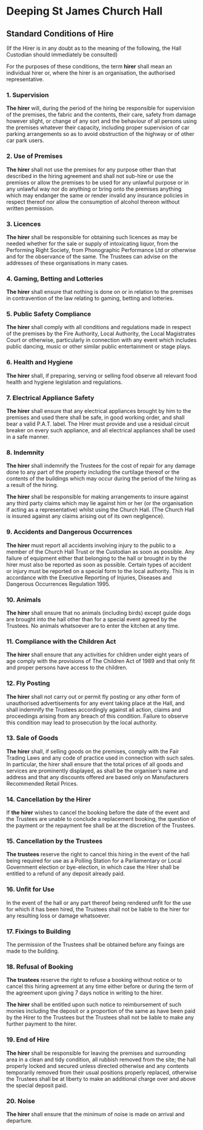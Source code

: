 # Deeping St James Church Hall
## Standard Conditions of Hire


(If the Hirer is in any doubt as to the meaning of the following, the Hall Custodian should immediately be consulted)

For the purposes of these conditions, the term **hirer** shall mean an individual hirer or, where the hirer is an organisation, the authorised representative.


### 1. Supervision

**The hirer** will, during the period of the hiring be responsible for supervision of the premises, the fabric and the contents, their care, safety from damage however slight, or change of any sort and the behaviour of all persons using the premises whatever their capacity, including proper supervision of car parking arrangements so as to avoid obstruction of the highway or of other car park users.


### 2. Use of Premises

**The hirer** shall not use the premises for any purpose other than that described in the hiring agreement and shall not sub-hire or use the premises or allow the premises to be used for any unlawful purpose or in any unlawful way nor do anything or bring onto the premises anything which may endanger the same or render invalid any insurance policies in respect thereof nor allow the consumption of alcohol thereon without written permission.


### 3. Licences

**The hirer** shall be responsible for obtaining such licences as may be needed whether for the sale or supply of intoxicating liquor, from the Performing Right Society, from Phonographic Performance Ltd or otherwise and for the observance of the same. The Trustees can advise on the addresses of these organisations in many cases.


### 4. Gaming, Betting and Lotteries

**The hirer** shall ensure that nothing is done on or in relation to the premises in contravention of the law relating to gaming, betting and lotteries.


### 5. Public Safety Compliance

**The hirer** shall comply with all conditions and regulations made in respect of the premises by the Fire Authority, Local Authority, the Local Magistrates Court or otherwise, particularly in connection with any event which includes public dancing, music or other similar public entertainment or stage plays.


### 6. Health and Hygiene

**The hirer** shall, if preparing, serving or selling food observe all relevant food health and hygiene legislation and regulations.      


### 7. Electrical Appliance Safety

**The hirer** shall ensure that any electrical appliances brought by him to the premises and used there shall be safe, in good working order, and shall bear a valid P.A.T. label.  The Hirer must provide and use a residual circuit breaker on every such appliance, and all electrical appliances shall be used in a safe manner.


### 8. Indemnity

**The hirer** shall indemnify the Trustees for the cost of repair for any damage done to any part of the property including the curtilage thereof or the contents of the buildings which may occur during the period of the hiring as a result of the hiring.

**The hirer** shall be responsible for making arrangements to insure against any third party claims which may lie against him or her (or the organisation if acting as a representative) whilst using the Church Hall.  (The Church Hall is insured against any claims arising out of its own negligence).


### 9. Accidents and Dangerous Occurrences

**The hirer** must report all accidents involving injury to the public to a member of the Church Hall Trust or the Custodian as soon as possible.  Any failure of equipment either that belonging to the hall or brought in by the hirer must also be reported as soon as possible. Certain types of accident or injury must be reported on a special form to the local authority.  This is in accordance with the Executive Reporting of Injuries, Diseases and Dangerous Occurrences Regulation 1995.


### 10. Animals

**The hirer** shall ensure that no animals (including birds) except guide dogs are brought into the hall other than for a special event agreed by the Trustees.  No animals whatsoever are to enter the kitchen at any time.


### 11. Compliance with the Children Act

**The hirer** shall ensure that any activities for children under eight years of age comply with the provisions of The Children Act of 1989 and that only fit and proper persons have access to the children.


### 12. Fly Posting

**The hirer** shall not carry out or permit fly posting or any other form of unauthorised advertisements for any event taking place at the Hall, and shall indemnify the Trustees accordingly against all action, claims and proceedings arising from any breach of this condition.  Failure to observe this condition may lead to prosecution by the local authority.


### 13. Sale of Goods

**The hirer** shall, if selling goods on the premises, comply with the Fair Trading Laws and any code of 	practice used in connection with such sales.  In particular, the hirer shall ensure that the total prices of all goods and services are prominently displayed, as shall be the organiser’s name and address and that any discounts offered are based only on Manufacturers Recommended Retail Prices.


### 14. Cancellation by the Hirer

If **the hirer** wishes to cancel the booking before the date of the event and the Trustees are unable to conclude a replacement booking, the question of the payment or the repayment fee shall be at the discretion of the Trustees.


### 15. Cancellation by the Trustees

**The trustees** reserve the right to cancel this hiring in the event of the hall being required for use as a Polling Station for a Parliamentary or Local Government election or bye-election, in which case the Hirer shall be entitled to a refund of any deposit already paid.


### 16. Unfit for Use

In the event of the hall or any part thereof being rendered unfit for the use for which it has been hired, the Trustees shall not be liable to the hirer for any resulting loss or damage whatsoever.


### 17. Fixings to Building

The permission of the Trustees shall be obtained before any fixings are made to the building.


### 18. Refusal of Booking

**The trustees** reserve the right to refuse a booking without notice or to cancel this hiring agreement at any time either before or during the term of the agreement upon giving 7 days notice in writing to the hirer.

**The hirer** shall be entitled upon such notice to reimbursement of such monies including the deposit or a proportion of the same as have been paid by the Hirer to the Trustees but the Trustees shall not be liable to make any further payment to the hirer.


### 19. End of Hire

**The hirer** shall be responsible for leaving the premises and surrounding area in a clean and tidy condition, all rubbish removed from the site; the hall properly locked and secured unless directed otherwise and any contents temporarily removed from their usual positions properly replaced, otherwise the Trustees shall be at liberty to make an additional charge over and above the special deposit paid.


### 20. Noise

**The hirer** shall ensure that the minimum of noise is made on arrival and departure. 
